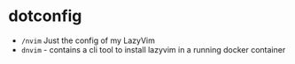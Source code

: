 # dotconfig

- `/nvim` Just the config of my LazyVim
- `dnvim` - contains a cli tool to install lazyvim in a running docker container
